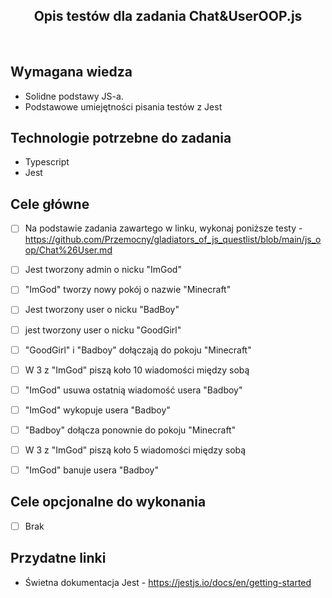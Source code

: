<h2 align="center">Opis testów dla zadania Chat&UserOOP.js  </h2>

<br>

## Wymagana wiedza
- Solidne podstawy JS-a.
- Podstawowe umiejętności pisania testów z Jest
 
## Technologie potrzebne do zadania

- Typescript
- Jest

## Cele główne

* [ ] Na podstawie zadania zawartego w linku, wykonaj poniższe testy - https://github.com/Przemocny/gladiators_of_js_questlist/blob/main/js_oop/Chat%26User.md
* [ ] Jest tworzony admin o nicku "ImGod"
* [ ] "ImGod" tworzy nowy pokój o nazwie "Minecraft"
* [ ] Jest tworzony user o nicku "BadBoy"
* [ ] jest tworzony user o nicku "GoodGirl"
* [ ] "GoodGirl" i "Badboy" dołączają do pokoju "Minecraft"
* [ ]  W 3 z "ImGod" piszą koło 10 wiadomości między sobą
* [ ] "ImGod" usuwa ostatnią wiadomość usera "Badboy"
* [ ] "ImGod" wykopuje usera "Badboy"
* [ ] "Badboy" dołącza ponownie do pokoju "Minecraft"
* [ ] W 3 z "ImGod" piszą koło 5 wiadomości między sobą
* [ ] "ImGod" banuje usera "Badboy"


## Cele opcjonalne do wykonania

* [ ] Brak

## Przydatne linki

- Świetna dokumentacja Jest - https://jestjs.io/docs/en/getting-started
